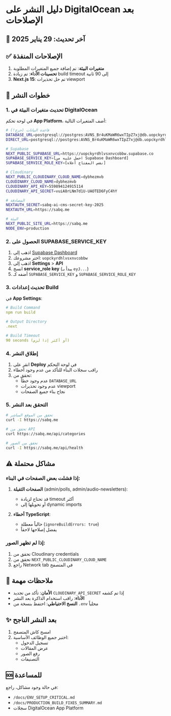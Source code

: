 # دليل النشر على DigitalOcean بعد الإصلاحات

## 📅 آخر تحديث: 29 يناير 2025

## ✅ الإصلاحات المنفذة

1. **متغيرات البيئة**: تم إضافة جميع المتغيرات المطلوبة
2. **تحسينات الأداء**: تم زيادة build timeout إلى 90 ثانية
3. **Next.js 15**: تم حل تحذيرات viewport

## 🚀 خطوات النشر

### 1. تحديث متغيرات البيئة في DigitalOcean

في لوحة تحكم **App Platform**، أضف المتغيرات التالية:

```bash
# قاعدة البيانات (حرج!)
DATABASE_URL=postgresql://postgres:AVNS_Br4uKMaWR6wxTIpZ7xj@db.uopckyrdhlvsxnvcobbw.supabase.co:5432/postgres
DIRECT_URL=postgresql://postgres:AVNS_Br4uKMaWR6wxTIpZ7xj@db.uopckyrdhlvsxnvcobbw.supabase.co:5432/postgres

# Supabase
NEXT_PUBLIC_SUPABASE_URL=https://uopckyrdhlvsxnvcobbw.supabase.co
SUPABASE_SERVICE_KEY=[احصل عليه من Supabase Dashboard]
SUPABASE_SERVICE_ROLE_KEY=[نفس المفتاح أعلاه]

# Cloudinary
NEXT_PUBLIC_CLOUDINARY_CLOUD_NAME=dybhezmvb
CLOUDINARY_CLOUD_NAME=dybhezmvb
CLOUDINARY_API_KEY=559894124915114
CLOUDINARY_API_SECRET=vuiA8rLNm7d1U-UAOTED6FyC4hY

# المصادقة
NEXTAUTH_SECRET=sabq-ai-cms-secret-key-2025
NEXTAUTH_URL=https://sabq.me

# البيئة
NEXT_PUBLIC_SITE_URL=https://sabq.me
NODE_ENV=production
```

### 2. الحصول على SUPABASE_SERVICE_KEY

1. اذهب إلى [Supabase Dashboard](https://app.supabase.com)
2. اختر مشروعك: `uopckyrdhlvsxnvcobbw`
3. اذهب إلى **Settings** > **API**
4. انسخ **service_role key** (يبدأ بـ `eyJ...`)
5. أضفه كـ `SUPABASE_SERVICE_KEY` و `SUPABASE_SERVICE_ROLE_KEY`

### 3. تحديث إعدادات Build

في **App Settings**:

```yaml
# Build Command
npm run build

# Output Directory
.next

# Build Timeout
90 seconds (أو أكثر إذا لزم)
```

### 4. إطلاق النشر

1. انقر على **Deploy** في لوحة التحكم
2. راقب سجلات البناء للتأكد من عدم وجود أخطاء
3. تحقق من:
   - عدم وجود خطأ `DATABASE_URL`
   - عدم وجود تحذيرات viewport
   - نجاح بناء جميع الصفحات

### 5. التحقق بعد النشر

```bash
# تحقق من الموقع المباشر
curl -I https://sabq.me

# تحقق من API
curl https://sabq.me/api/categories

# تحقق من الصور
curl -I https://sabq.me/api/health
```

## ⚠️ مشاكل محتملة

### إذا فشلت بعض الصفحات في البناء:

1. **الصفحات الثقيلة** (admin/polls, admin/audio-newsletters):
   - قد تحتاج لزيادة timeout أكثر
   - أو تحويلها إلى dynamic imports

2. **أخطاء TypeScript**:
   - حالياً معطلة (`ignoreBuildErrors: true`)
   - يفضل إصلاحها لاحقاً

### إذا لم تظهر الصور:

1. تحقق من Cloudinary credentials
2. تحقق من `NEXT_PUBLIC_CLOUDINARY_CLOUD_NAME`
3. راجع Network tab في المتصفح

## 📝 ملاحظات مهمة

- **الأمان**: تأكد من تجديد `CLOUDINARY_API_SECRET` إذا تم كشفه
- **الأداء**: راقب استخدام الذاكرة بعد النشر
- **النسخ الاحتياطي**: احتفظ بنسخة من `.env` محلياً

## ✨ بعد النشر الناجح

1. امسح كاش المتصفح
2. اختبر جميع الوظائف الأساسية:
   - تسجيل الدخول
   - عرض المقالات
   - رفع الصور
   - التصنيفات

## 🆘 للمساعدة

في حالة وجود مشاكل، راجع:
- `/docs/ENV_SETUP_CRITICAL.md`
- `/docs/PRODUCTION_BUILD_FIXES_SUMMARY.md`
- سجلات DigitalOcean App Platform 